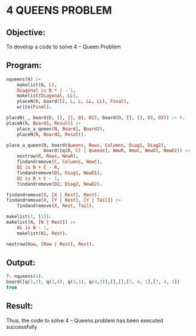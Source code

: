# 4 QUEENS PROBLEM
## Objective:
To develop a code to solve 4 – Queen Problem
## Program:
```prolog
nqueens(N) :- 
    makelist(N, L), 
    Diagonal is N * 2 - 1, 
    makelist(Diagonal, LL), 
    placeN(N, board([], L, L, LL, LL), Final), 
    write(Final).

placeN(_, board(D, [], [], D1, D2), board(D, [], [], D1, D2)) :- !.
placeN(N, Board1, Result) :- 
    place_a_queen(N, Board1, Board2), 
    placeN(N, Board2, Result).

place_a_queen(N, board(Queens, Rows, Columns, Diag1, Diag2),
              board([q(R, C) | Queens], NewR, NewC, NewD1, NewD2)) :- 
    nextrow(R, Rows, NewR), 
    findandremove(C, Columns, NewC), 
    D1 is N + C - R, 
    findandremove(D1, Diag1, NewD1), 
    D2 is R + C - 1, 
    findandremove(D2, Diag2, NewD2).

findandremove(X, [X | Rest], Rest).
findandremove(X, [Y | Rest], [Y | Tail]) :- 
    findandremove(X, Rest, Tail).

makelist(1, [1]).
makelist(N, [N | Rest]) :- 
    N1 is N - 1, 
    makelist(N1, Rest).

nextrow(Row, [Row | Rest], Rest).
```
## Output:
```prolog
?- nqueens(4).
board([q(1,2), q(2,4), q(3,1), q(4,3)],[],[],[7, 4, 1],[7, 4, 1])
true
```
## Result:
Thus, the code to solve 4 – Queens problem has been executed successfully
